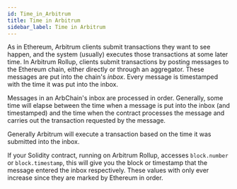 ```yaml
---
id: Time_in_Arbitrum
title: Time in Arbitrum
sidebar_label: Time in Arbitrum
---
```


As in Ethereum, Arbitrum clients submit transactions they want to see happen, and the system (usually) executes those transactions at some later time.
In Arbitrum Rollup, clients submit transactions by posting messages to the Ethereum chain, either directly or through an aggregator.
These messages are put into the chain's _inbox_.
Every message is timestamped with the time it was put into the inbox.

Messages in an ArbChain's inbox are processed in order. Generally, some time will elapse between the time when a message is put into the inbox (and timestamped) and the time when the contract processes the message and carries out the transaction requested by the message.

Generally Arbitrum will execute a transaction based on the time it was submitted into the inbox.

If your Solidity contract, running on Arbitrum Rollup, accesses `block.number` or `block.timestamp`, this will give you the block or timestamp that the message entered the inbox respectively. These values with only ever increase since they are marked by Ethereum in order.
